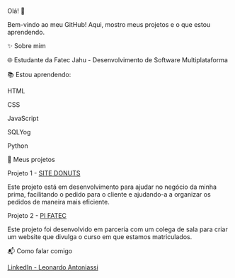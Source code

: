 Olá! 👋

Bem-vindo ao meu GitHub! Aqui, mostro meus projetos e o que estou aprendendo.

✨ Sobre mim

🌐 Estudante da Fatec Jahu - Desenvolvimento de Software Multiplataforma

📚 Estou aprendendo:

HTML

CSS

JavaScript

SQLYog

Python

🔗 Meus projetos

Projeto 1 - [SITE DONUTS](https://leoantoniassi.github.io/donuts-tata/)

Este projeto está em desenvolvimento para ajudar no negócio da minha prima, facilitando o pedido para o cliente e ajudando-a a organizar os pedidos de maneira mais eficiente.

Projeto 2 - [PI FATEC](https://github.com/oVeronezi/PI-FATEC)

Este projeto foi desenvolvido em parceria com um colega de sala para criar um website que divulga o curso em que estamos matriculados.

📬 Como falar comigo

[LinkedIn - Leonardo Antoniassi](https://www.linkedin.com/in/leonardo-antoniassi-46084a322/)
